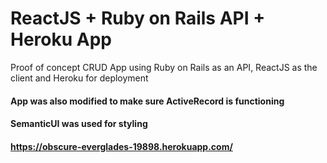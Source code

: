 # ReactJS + Ruby on Rails API + Heroku App

Proof of concept CRUD App using Ruby on Rails as an API, ReactJS as the client and Heroku for deployment

#### App was also modified to make sure ActiveRecord is functioning 

#### SemanticUI was used for styling

#### https://obscure-everglades-19898.herokuapp.com/
